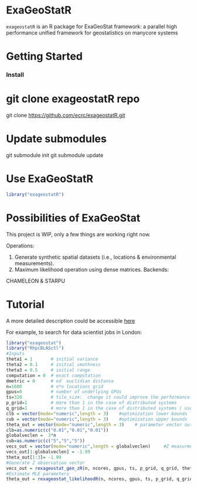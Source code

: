 ExaGeoStatR
===========

`exageostatR` is an R package for ExaGeoStat framework: a parallel high performance unified framework for geostatistics on manycore systems

Getting Started
===============

### Install

# git clone exageostatR repo
git clone https://github.com/ecrc/exageostatR.git

# Update submodules
git submodule init
git submodule update

# Use ExaGeoStatR
``` r
library("exageostatR")
```

Possibilities of ExaGeoStat
===========================

This project is WIP, only a few things are working right now.

Operations:

1. Generate synthetic spatial datasets (i.e., locations & environmental measurements).
2. Maximum likelihood operation using dense matrices.
Backends:

CHAMELEON & STARPU

Tutorial
========

A more detailed description could be accessible [here](https://github.com/ecrc/exageostat)

For example, to search for data scientist jobs in London:
```r
library("exageostat")
library("RhpcBLASctl")
#Inputs
theta1 = 1       # initial variance
theta2 = 0.1     # initial smothness
theta3 = 0.5     # initial range
computation = 0  # exact computation
dmetric = 0      # ed  euclidian distance
n=1600           # n*n locations grid 
gpus=0           # number of underlying GPUs
ts=320           # tile_size:  change it could improve the performance. No fixed value can be given
p_grid=1         # more than 1 in the case of distributed systems 
q_grid=1         # more than 1 in the case of distributed systems ( usually equals to p_grid)
clb = vector(mode="numeric",length = 3)    #optimization lower bounds
cub = vector(mode="numeric",length = 3)    #optimization upper bounds
theta_out = vector(mode="numeric",length = 3)    # parameter vector output
clb=as.numeric(c("0.01","0.01","0.01"))
globalveclen =  3*n
cub=as.numeric(c("5","5","5"))
vecs_out = vector(mode="numeric",length = globalveclen)     #Z measurments of n locations
vecs_out[1:globalveclen] = -1.99
theta_out[1:3]= -1.99
#Generate Z observation vector
vecs_out = rexageostat_gen_zR(n, ncores, gpus, ts, p_grid, q_grid, theta1, theta2, theta3, computation, dmetric, globalveclen)
#Estimate MLE parameters
theta_out = rexageostat_likelihoodR(n, ncores, gpus, ts, p_grid, q_grid,  vecs_out[1:n],  vecs_out[n+1:(2*n)],  vecs_out[(2*n+1):(3*n)], clb, cub, computation, dmetric)
```
